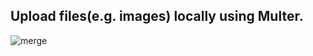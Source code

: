 
## Upload files(e.g. images) locally using Multer.


![merge](https://user-images.githubusercontent.com/20336369/163172496-403376bc-82e3-4436-96d0-ff320c8b8f74.png)
